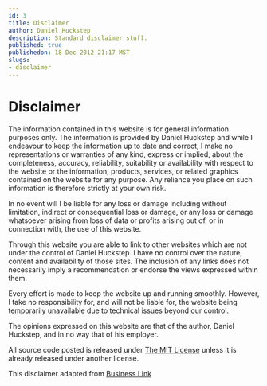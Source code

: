 ```yaml
--- 
id: 3
title: Disclaimer
author: Daniel Huckstep
description: Standard disclaimer stuff.
published: true
publishedon: 18 Dec 2012 21:17 MST
slugs: 
- disclaimer
---
```

# Disclaimer

The information contained in this website is for general information
purposes only. The information is provided by Daniel Huckstep and while
I endeavour to keep the information up to date and correct, I make no
representations or warranties of any kind, express or implied, about the
completeness, accuracy, reliability, suitability or availability with
respect to the website or the information, products, services, or
related graphics contained on the website for any purpose. Any reliance
you place on such information is therefore strictly at your own risk.

In no event will I be liable for any loss or damage including without
limitation, indirect or consequential loss or damage, or any loss or
damage whatsoever arising from loss of data or profits arising out of,
or in connection with, the use of this website.

Through this website you are able to link to other websites which are
not under the control of Daniel Huckstep. I have no control over the
nature, content and availability of those sites. The inclusion of any
links does not necessarily imply a recommendation or endorse the views
expressed within them.

Every effort is made to keep the website up and running smoothly.
However, I take no responsibility for, and will not be liable for, the
website being temporarily unavailable due to technical issues beyond our
control.

The opinions expressed on this website are that of the author, Daniel
Huckstep, and in no way that of his employer.

All source code posted is released under [The MIT
License](http://www.opensource.org/licenses/mit-license.php) unless it
is already released under another license.

This disclaimer adapted from [Business
Link](http://www.businesslink.gov.uk/bdotg/action/detail?type=RESOURCES&itemId=1076142107)